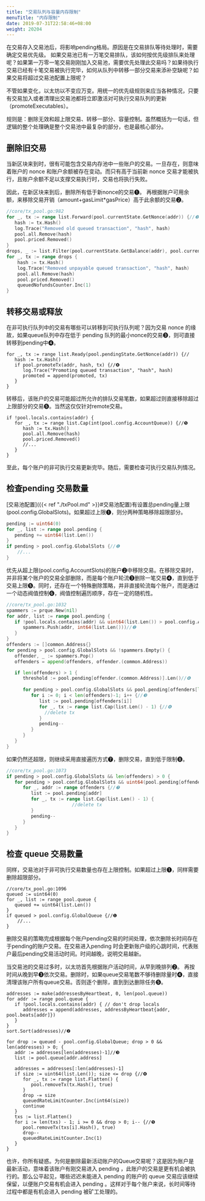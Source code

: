 ```yaml
---
title: "交易队列与容量内存限制"
menuTitle: "内存限制"
date: 2019-07-31T22:58:46+08:00 
weight: 20204
---
```


在交易存入交易池后，将影响pending格局。原因是在交易排队等待处理时，需要确定交易优先级。 如果交易池已有一万笔交易排队，该如何按优先级排队来处理呢？如果第一万零一笔交易刚刚加入交易池，需要优先处理此交易吗？如果待执行交易已经有十笔交易被执行完毕，如何从队列中转移一部分交易来添补空缺呢？如果交易将超过交易池配置上限呢？

不管如果变化，以太坊以不变应万变。用统一的优先级规则来应当各种情况，只要有交易加入或者清理出交易池都将立即激活对可执行交易队列的更新（promoteExecutables）。

规则是：删除无效和超上限交易、转移一部分、容量控制。虽然概括为一句话，但逻辑的整个处理确是整个交易池中最复杂的部分，也是最核心部分。



## 删除旧交易

当新区块来到时，很有可能包含交易内存池中一些账户的交易。一旦存在，则意味着账户的 nonce 和账户余额被存在变动。而只有高于当前新 nonce 交易才能被执行，且账户余额不足以支撑交易执行时，交易也将执行失败。

因此，在新区块来到后，删除所有低于新nonce的交易❶。 再根据账户可用余额，来移除交易开销（amount+gasLimit*gasPrice）高于此余额的交易❷。

```go
//core/tx_pool.go:982
for _, tx := range list.Forward(pool.currentState.GetNonce(addr)) {//❶
   hash := tx.Hash()
   log.Trace("Removed old queued transaction", "hash", hash)
   pool.all.Remove(hash)
   pool.priced.Removed()
}
drops, _ := list.Filter(pool.currentState.GetBalance(addr), pool.currentMaxGas)//❷
for _, tx := range drops {
	hash := tx.Hash()
	log.Trace("Removed unpayable queued transaction", "hash", hash)
	pool.all.Remove(hash)
	pool.priced.Removed()
	queuedNofundsCounter.Inc(1)
}
```

## 转移交易或释放

在非可执行队列中的交易有哪些可以转移到可执行队列呢？因为交易 nonce 的缘故，如果queue队列中存在低于 pending 队列的最小nonce的交易❸，则可直接转移到pending中❹。

```
for _, tx := range list.Ready(pool.pendingState.GetNonce(addr)) {//
   hash := tx.Hash()
   if pool.promoteTx(addr, hash, tx) {//❹
      log.Trace("Promoting queued transaction", "hash", hash)
      promoted = append(promoted, tx)
   }
}
```

转移后，该账户的交易可能超过所允许的排队交易笔数，如果超过则直接移除超过上限部分的交易❺。当然这仅仅针对remote交易。

```
if !pool.locals.contains(addr) {
   for _, tx := range list.Cap(int(pool.config.AccountQueue)) {//❺
      hash := tx.Hash()
      pool.all.Remove(hash)
      pool.priced.Removed() 
      //...
   }
}
```

至此，每个账户的非可执行交易更新完毕。随后，需要检查可执行交易队列情况。



## 检查pending 交易数量

[交易池配置]({{< ref "./txPool.md" >}}#交易池配置)有设置总pending量上限(pool.config.GlobalSlots)。如果超过上限❶，则分两种策略移除超限部分。

```go
pending := uint64(0)
for _, list := range pool.pending {
   pending += uint64(list.Len())
}
if pending > pool.config.GlobalSlots {//❶
	//...
}
```

优先从超上限(pool.config.AccountSlots)的账户❷中移除交易。在移除交易时，并非将某个账户的交易全部删除，而是每个账户轮流❸删除一笔交易❹，直到低于交易上限❺。同时，还存在一个特殊删除策略，并非直接轮流每个账户，而是通过一个动态阀值控制❻，阀值控制遍历顺序，存在一定的随机性。

```go
//core/tx_pool.go:1032
spammers := prque.New(nil)
for addr, list := range pool.pending { 
   if !pool.locals.contains(addr) && uint64(list.Len()) > pool.config.AccountSlots {
      spammers.Push(addr, int64(list.Len()))//❷
   }
} 
offenders := []common.Address{}
for pending > pool.config.GlobalSlots && !spammers.Empty() {
   offender, _ := spammers.Pop()
   offenders = append(offenders, offender.(common.Address))

   if len(offenders) > 1 { 
      threshold := pool.pending[offender.(common.Address)].Len()//❻
 
      for pending > pool.config.GlobalSlots && pool.pending[offenders[len(offenders)-2]].Len() > threshold { //❺
         for i := 0; i < len(offenders)-1; i++ {//❸
            list := pool.pending[offenders[i]]
            for _, tx := range list.Cap(list.Len() - 1) {//❹ 
              //delete tx
            }
            pending--
         }
      }
   }
}
```

如果仍然还超限，则继续采用直接遍历方式❼，删除交易，直到低于限制❽。

```go
//core/tx_pool.go:1073
if pending > pool.config.GlobalSlots && len(offenders) > 0 {
   for pending > pool.config.GlobalSlots && uint64(pool.pending[offenders[len(offenders)-1]].Len()) > pool.config.AccountSlots {//❽
      for _, addr := range offenders {//❼
         list := pool.pending[addr]
         for _, tx := range list.Cap(list.Len() - 1) { 
						//delete tx
         }
         pending--
      }
   }
}
```



## 检查 queue 交易数量

同样，交易池对于非可执行交易数量也存在上限控制。如果超过上限❶，同样需要删除超限部分。

```
//core/tx_pool.go:1096
queued := uint64(0)
for _, list := range pool.queue {
   queued += uint64(list.Len())
}
if queued > pool.config.GlobalQueue {//❶
	//...
}
```

删除交易的策略完成根据每个账户pending交易的时间处理，依次删除长时间存在于pending的账户交易。在交易进入pending 时会更新账户级的心跳时间，代表账户最后pending交易活动时间。时间越晚，说明交易越新。

当交易池的交易过多时，以太坊首先根据账户活动时间，从早到晚排列❷。 再按时间从晚到早❸依次交易。删除时，如果queue交易笔数不够待删除量时❹，直接清理该账户所有queue交易。否则逐个删除，直到到达删除任务❺。

```
addresses := make(addressesByHeartbeat, 0, len(pool.queue))
for addr := range pool.queue {
   if !pool.locals.contains(addr) { // don't drop locals
      addresses = append(addresses, addressByHeartbeat{addr, pool.beats[addr]})
   }
}
sort.Sort(addresses)//❷

for drop := queued - pool.config.GlobalQueue; drop > 0 && len(addresses) > 0; {
   addr := addresses[len(addresses)-1]//❸
   list := pool.queue[addr.address]

   addresses = addresses[:len(addresses)-1] 
   if size := uint64(list.Len()); size <= drop {//❹
      for _, tx := range list.Flatten() {
         pool.removeTx(tx.Hash(), true)
      }
      drop -= size
      queuedRateLimitCounter.Inc(int64(size))
      continue
   } 
   txs := list.Flatten()
   for i := len(txs) - 1; i >= 0 && drop > 0; i-- {//❺
      pool.removeTx(txs[i].Hash(), true)
      drop--
      queuedRateLimitCounter.Inc(1)
   }
}
```

也许，你所有疑惑。为何是删除最新活动账户的Queue交易呢？这是因为账户是最新活动，意味着该账户有刚交易进入 pending ，此账户的交易是更有机会被执行的。那么公平起见，哪些迟迟未能进入 pending 的账户的 queue 交易应该继续保留，以便账户交易有机会进入 pending 。这样对于每个账户来说，长时间等待过程中都是有机会进入 pending 被矿工处理的。
